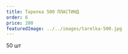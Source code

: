 ```yaml
---
title: Тарелка 500 ПЛАСТИНД
order: 6
price: 200
featuredImage: ../../images/tarelka-500.jpg
---
```


50 шт
